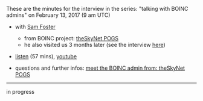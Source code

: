 These are the minutes for the interview in the series: "talking with BOINC admins" on February 13, 2017 (9 am UTC)
* with [Sam Foster](http://pogs.theskynet.org/pogs/view_profile.php?userid=34171)
  * from BOINC project: [theSkyNet POGS](http://pogs.theskynet.org/)
  * he also visited us 3 months later (see the interview [here](https://github.com/Erkan-Yilmaz/Gridcoin-hangout-minutes/blob/master/hangout_2017_05_14.MD))


* [listen](https://soundcloud.com/gridcoin-community-hangouts/gridcoin-interview-005-pogs) (57 mins), [youtube](https://www.youtube.com/watch?v=iFvSnaTtkGk)
* questions and further infos: [meet the BOINC admin from: theSkyNet POGS](https://steemit.com/gridcoin/@erkan/meet-the-boinc-admin-from-theskynet-pogs)

***

in progress
